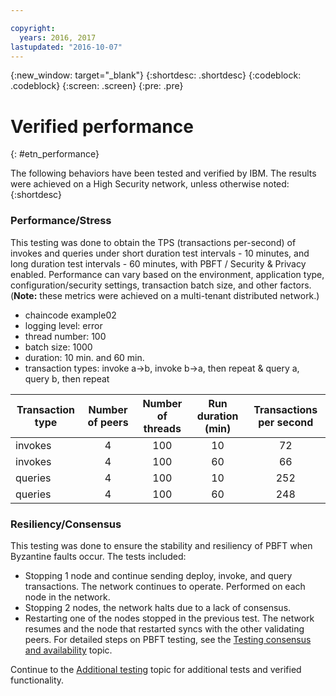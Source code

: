 ```yaml
---

copyright:
  years: 2016, 2017
lastupdated: "2016-10-07"
---
```


{:new_window: target="_blank"}
{:shortdesc: .shortdesc}
{:codeblock: .codeblock}
{:screen: .screen}
{:pre: .pre}


# Verified performance
{: #etn_performance}


The following behaviors have been tested and verified by IBM. The results were achieved on a High Security network, unless otherwise noted:
{:shortdesc}

### Performance/Stress

This testing was done to obtain the TPS (transactions per-second) of invokes and queries under short duration test intervals - 10 minutes, and long duration test intervals - 60 minutes, with PBFT / Security & Privacy enabled.  Performance can vary based on the environment, application type, configuration/security settings, transaction batch size, and other factors.  (**Note:** these metrics were achieved on a multi-tenant distributed network.)

- chaincode example02
- logging level: error
- thread number: 100
- batch size: 1000
- duration: 10 min. and 60 min.
- transaction types: invoke a->b, invoke b->a, then repeat & query a, query b, then repeat

| Transaction type | Number of peers | Number of threads | Run duration (min) | Transactions per second |
| ---------- |:-------:|:-----:|:------:|:------:|
| invokes   |  4  | 100 | 10 | 72  |
| invokes   |  4  | 100 | 60 | 66  |
| queries   |  4  | 100 | 10 | 252 |
| queries   |  4  | 100 | 60 | 248 |

### Resiliency/Consensus

This testing was done to ensure the stability and resiliency of PBFT when Byzantine faults occur.  The tests included:

- Stopping 1 node and continue sending deploy, invoke, and query transactions.  The network continues to operate. Performed on each node in the network.
- Stopping 2 nodes, the network halts due to a lack of consensus.
- Restarting one of the nodes stopped in the previous test.  The network resumes and the node that restarted syncs with the other validating peers. For detailed steps on PBFT testing, see the [Testing consensus and availability](etn_pbft.html) topic.

Continue to the [Additional testing](etn_next.html) topic for additional tests and verified functionality.  
